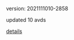 version: 2021111010-2858

updated 10 avds

[details](https://github.com/0x74f917491bfa7ebfa379/ali_avd_db/blob/master/change_log/2021/11/10/10/2858.txt)